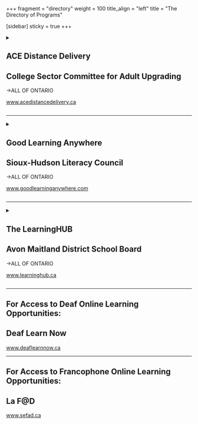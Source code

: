 +++
fragment = "directory"
weight = 100
title_align = "left"
title = "The Directory of Programs"


[sidebar]
  sticky = true
+++

<details>  
<summary>  
  
## ACE Distance Delivery  
## College Sector Committee for Adult Upgrading  
→ALL OF ONTARIO  
  
www.acedistancedelivery.ca  
  
</summary>  
  
#### What:  
Academic upgrading (grade 12 equivalent) courses are offered online through Ontario’s public colleges  
##### Courses include  
- Communications (English)  
- Apprenticeship math   
- Business math   
- Core math   
- Technical math   
- Biology   
- Chemistry   
- Physics  
- Other courses available  
- Self Management - Self Direction   
- Computer Fundamentals   
- Numeracy Support  
- Writing Support  
- Reading Support  
- Communications Support (read/write)  
- Learn to Learn Orientation course (required for all incoming learners)   
#### Who:  
Ontario residents, 19+ years  
Proficient in the English language – based on skills assessments at entry  
Not on an International Study Visa  
#### When:  
Free intakes are offered in January, March, April, June, September and November for those who have completed Learn to Learn and met the entry standard required for ACE courses  
Assessments and Learn to Learn are available weekly throughout most of the year  
#### Where:  
All courses are offered online  
#### Ask For:  
General Inquiries  
info@cscau.com  
  
</details>  
  
* * * * *  
  
<details>  
<summary>  
  
## Good Learning Anywhere  
## Sioux-Hudson Literacy Council  
→ALL OF ONTARIO  
  
www.goodlearninganywhere.com  
  
</summary>  
  
#### What:  
- Good Learning Anywhere is the award winning Aboriginal Lead for the MLITSD funded e-Channel program  
- It provides access to online learning at no charge. Content is designed for adults who strive to improve their computer, reading, writing, math, or Essential Skills to improve their quality of life at home, at work and in the community  
- Focus on providing a culturally supportive online environment for Aboriginal individuals, communities, and groups  
#### Who:  
Adults (19+ years), residents of Ontario, and must have access to a computer with internet connection.  
#### When:  
- Check out our course catalogue available online for course descriptions and dates  
- LIVE online instructor-led classes are available Monday ‒ Friday  
- Independent and short courses are available anytime  
#### Where:  
All courses are offered online
www.goodlearninganywhere.com  
#### Ask For:  
Register online or contact us  
for more information  
info@siouxhudsonliteracy.com  
1 (866) 550-0697, Option 1  
  
</details>  
  
* * * * *  
  
<details>  
<summary>  
  
## The LearningHUB  
## Avon Maitland District School Board  
→ALL OF ONTARIO  
  
www.learninghub.ca  
  
</summary>  
  
#### What:  
Online upgrading and preparation for:  
- Employment and soft skills  
- Entry into Postsecondary Education, ACE or apprenticeship   
- Secondary School credit courses or preparation for highschool equivalency  
- Digital Technology skills  
- Personal management skills   
#### Who:  
Adults in Ontario (19+ years)  
#### When:  
Anytime Learning ‒ 24 hours/day,
7 days/week year round  
Live Classes ‒ on a scheduled basis October ‒ May  
#### Where:  
Online upgrading can be accessed any
time of the day with a computer and Internet access  
To register, visit www.learninghub.ca  
#### Ask For:  
LearningHUB General Inquiries  
info.learninghub@ed.amdsb.ca   
or 1 (844) 470-7877  
</details>  
  
* * * * *  
  
  
## For Access to Deaf Online Learning Opportunities:  
## Deaf Learn Now  
  
www.deaflearnnow.ca  
  
  
* * * * *  
  
  
## For Access to Francophone Online Learning Opportunities:  
## La F@D  
  
www.sefad.ca  

